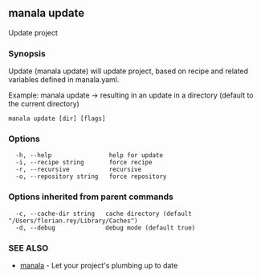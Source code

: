 ## manala update

Update project

### Synopsis

Update (manala update) will update project, based on
recipe and related variables defined in manala.yaml.

Example: manala update -> resulting in an update in a directory (default to the current directory)

```
manala update [dir] [flags]
```

### Options

```
  -h, --help                help for update
  -i, --recipe string       force recipe
  -r, --recursive           recursive
  -o, --repository string   force repository
```

### Options inherited from parent commands

```
  -c, --cache-dir string   cache directory (default "/Users/florian.rey/Library/Caches")
  -d, --debug              debug mode (default true)
```

### SEE ALSO

* [manala](manala.md)	 - Let your project's plumbing up to date

